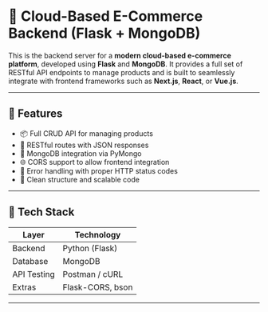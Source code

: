 # 🛒 Cloud-Based E-Commerce Backend (Flask + MongoDB)

This is the backend server for a **modern cloud-based e-commerce platform**, developed using **Flask** and **MongoDB**. It provides a full set of RESTful API endpoints to manage products and is built to seamlessly integrate with frontend frameworks such as **Next.js**, **React**, or **Vue.js**.

---

## 🚀 Features

- 📦 Full CRUD API for managing products
- 🔗 RESTful routes with JSON responses
- 🧩 MongoDB integration via PyMongo
- 🌐 CORS support to allow frontend integration
- 🔐 Error handling with proper HTTP status codes
- 🧼 Clean structure and scalable code

---

## 🧰 Tech Stack

| Layer       | Technology        |
|-------------|-------------------|
| Backend     | Python (Flask)    |
| Database    | MongoDB           |
| API Testing | Postman / cURL    |
| Extras      | Flask-CORS, bson  |

---


